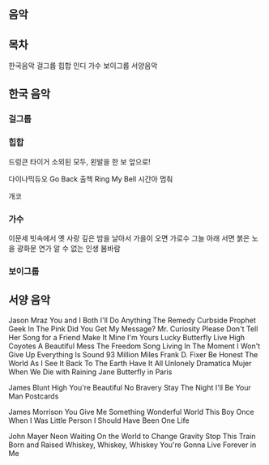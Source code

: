 ## 음악

## 목차

한국음악
    걸그룹
    힙합
    인디
    가수
    보이그룹
서양음악

## 한국 음악

### 걸그룹

### 힙합

드렁큰 타이거
    소외된 모두, 왼발을 한 보 앞으로!

다이나믹듀오
    Go Back
    출첵
    Ring My Bell
    시간아 멈춰

개코

### 가수

이문세
    빗속에서
    옛 사랑
    깊은 밤을 날아서
    가을이 오면
    가로수 그늘 아래 서면
    붉은 노을
    광화문 연가
    알 수 없는 인생
    봄바람

### 보이그룹


## 서양 음악

Jason Mraz
    You and I Both
    I'll Do Anything
    The Remedy
    Curbside Prophet
    Geek In The Pink 
    Did You Get My Message?
    Mr. Curiosity
    Please Don't Tell Her
    Song for a Friend
    Make It Mine 
    I'm Yours
    Lucky
    Butterfly
    Live High
    Coyotes
    A Beautiful Mess
    The Freedom Song
    Living In The Moment
    I Won't Give Up
    Everything Is Sound
    93 Million Miles
    Frank D. Fixer
    Be Honest
    The World As I See It
    Back To The Earth
    Have It All 
    Unlonely
    Dramatica Mujer
    When We Die with Raining Jane
    Butterfly in Paris

James Blunt
    High
    You're Beautiful
    No Bravery
    Stay The Night
    I'll Be Your Man
    Postcards 

James Morrison
    You Give Me Something
    Wonderful World
    This Boy
    Once When I Was Little
    Person I Should Have Been
    One Life

John Mayer
    Neon
    Waiting On the World to Change
    Gravity
    Stop This Train
    Born and Raised
    Whiskey, Whiskey, Whiskey
    You're Gonna Live Forever in Me 